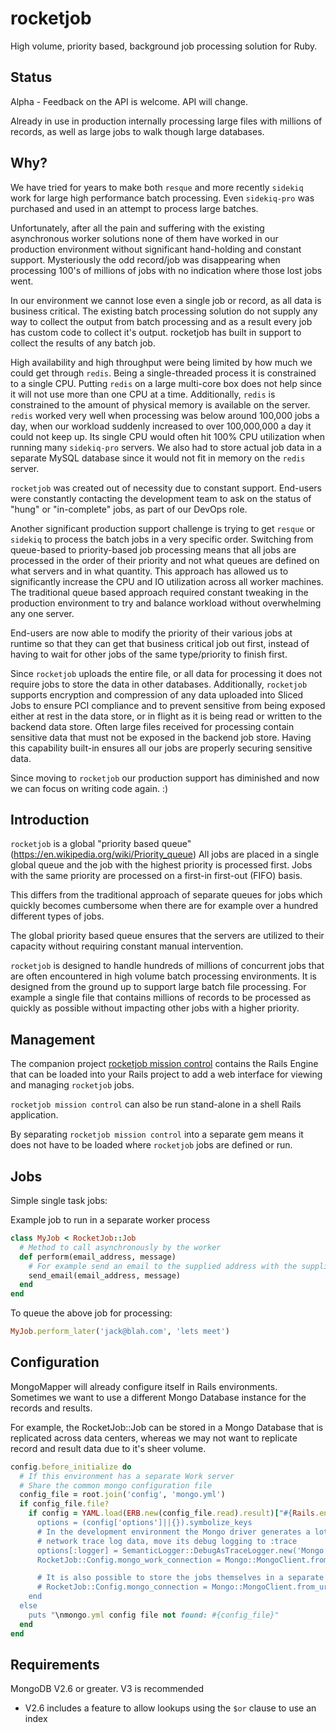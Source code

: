 # rocketjob

High volume, priority based, background job processing solution for Ruby.

## Status

Alpha - Feedback on the API is welcome. API will change.

Already in use in production internally processing large files with millions
of records, as well as large jobs to walk though large databases.

## Why?

We have tried for years to make both `resque` and more recently `sidekiq`
work for large high performance batch processing.
Even `sidekiq-pro` was purchased and used in an attempt to process large batches.

Unfortunately, after all the pain and suffering with the existing asynchronous
worker solutions none of them have worked in our production environment without
significant hand-holding and constant support. Mysteriously the odd record/job
was disappearing when processing 100's of millions of jobs with no indication
where those lost jobs went.

In our environment we cannot lose even a single job or record, as all data is
business critical. The existing batch processing solution do not supply any way
to collect the output from batch processing and as a result every job has custom
code to collect it's output. rocketjob has built in support to collect the results
of any batch job.

High availability and high throughput were being limited by how much we could get
through `redis`. Being a single-threaded process it is constrained to a single
CPU. Putting `redis` on a large multi-core box does not help since it will not
use more than one CPU at a time.
Additionally, `redis` is constrained to the amount of physical memory is available
on the server.
`redis` worked very well when processing was below around 100,000 jobs a day,
when our workload suddenly increased to over 100,000,000 a day it could not keep
up. Its single CPU would often hit 100% CPU utilization when running many `sidekiq-pro`
servers. We also had to store actual job data in a separate MySQL database since
it would not fit in memory on the `redis` server.

`rocketjob` was created out of necessity due to constant support. End-users were
constantly contacting the development team to ask on the status of "hung" or
"in-complete" jobs, as part of our DevOps role.

Another significant production support challenge is trying to get `resque` or `sidekiq`
to process the batch jobs in a very specific order. Switching from queue-based
to priority-based job processing means that all jobs are processed in the order of
their priority and not what queues are defined on what servers and in what quantity.
This approach has allowed us to significantly increase the CPU and IO utilization
across all worker machines. The traditional queue based approach required constant
tweaking in the production environment to try and balance workload without overwhelming
any one server.

End-users are now able to modify the priority of their various jobs at runtime
so that they can get that business critical job out first, instead of having to
wait for other jobs of the same type/priority to finish first.

Since `rocketjob` uploads the entire file, or all data for processing it does not
require jobs to store the data in other databases.
Additionally, `rocketjob` supports encryption and compression of any data uploaded
into Sliced Jobs to ensure PCI compliance and to prevent sensitive from being exposed
either at rest in the data store, or in flight as it is being read or written to the
backend data store.
Often large files received for processing contain sensitive data that must not be exposed
in the backend job store. Having this capability built-in ensures all our jobs
are properly securing sensitive data.

Since moving to `rocketjob` our production support has diminished and now we can
focus on writing code again. :)

## Introduction

`rocketjob` is a global "priority based queue" (https://en.wikipedia.org/wiki/Priority_queue)
All jobs are placed in a single global queue and the job with the highest priority
is processed first. Jobs with the same priority are processed on a first-in
first-out (FIFO) basis.

This differs from the traditional approach of separate queues for jobs which
quickly becomes cumbersome when there are for example over a hundred different
types of jobs.

The global priority based queue ensures that the servers are utilized to their
capacity without requiring constant manual intervention.

`rocketjob` is designed to handle hundreds of millions of concurrent jobs
that are often encountered in high volume batch processing environments.
It is designed from the ground up to support large batch file processing.
For example a single file that contains millions of records to be processed
as quickly as possible without impacting other jobs with a higher priority.

## Management

The companion project [rocketjob mission control](https://github.com/lambcr/rocket_job_mission_control)
contains the Rails Engine that can be loaded into your Rails project to add
a web interface for viewing and managing `rocketjob` jobs.

`rocketjob mission control` can also be run stand-alone in a shell Rails application.

By separating `rocketjob mission control` into a separate gem means it does not
have to be loaded where `rocketjob` jobs are defined or run.

## Jobs

Simple single task jobs:

Example job to run in a separate worker process

```ruby
class MyJob < RocketJob::Job
  # Method to call asynchronously by the worker
  def perform(email_address, message)
    # For example send an email to the supplied address with the supplied message
    send_email(email_address, message)
  end
end
```

To queue the above job for processing:

```ruby
MyJob.perform_later('jack@blah.com', 'lets meet')
```

## Configuration

MongoMapper will already configure itself in Rails environments. Sometimes we want
to use a different Mongo Database instance for the records and results.

For example, the RocketJob::Job can be stored in a Mongo Database that is replicated
across data centers, whereas we may not want to replicate record and result data
due to it's sheer volume.

```ruby
config.before_initialize do
  # If this environment has a separate Work server
  # Share the common mongo configuration file
  config_file = root.join('config', 'mongo.yml')
  if config_file.file?
    if config = YAML.load(ERB.new(config_file.read).result)["#{Rails.env}_work]
      options = (config['options']||{}).symbolize_keys
      # In the development environment the Mongo driver generates a lot of
      # network trace log data, move its debug logging to :trace
      options[:logger] = SemanticLogger::DebugAsTraceLogger.new('Mongo:Work')
      RocketJob::Config.mongo_work_connection = Mongo::MongoClient.from_uri(config['uri'], options)

      # It is also possible to store the jobs themselves in a separate MongoDB database
      # RocketJob::Config.mongo_connection = Mongo::MongoClient.from_uri(config['uri'], options)
    end
  else
    puts "\nmongo.yml config file not found: #{config_file}"
  end
end
```

## Requirements

MongoDB V2.6 or greater. V3 is recommended

* V2.6 includes a feature to allow lookups using the `$or` clause to use an index
